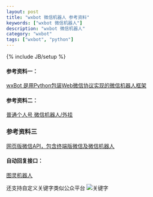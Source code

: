 ```yaml
---
layout: post
title: "wxbot 微信机器人 参考资料"
keywords: ["wxbot 微信机器人"]
description: "wxbot 微信机器人"
category: "wxbot"
tags: ["wxbot", "python"]
---
```

{% include JB/setup %}



#### 参考资料一：
[wxBot 是用Python包装Web微信协议实现的微信机器人框架](https://github.com/liuwons/wxBot)

#### 参考资料二：
[普通个人号 微信机器人/外挂](https://github.com/fritx/wxbot/)

### 参考资料三
[网页版微信API，包含终端版微信及微信机器人](https://github.com/Urinx/WeixinBot)

#### 自动回复接口：
[图灵机器人](http://www.tuling123.com/)

还支持自定义关键字类似公众平台 
![关键字](https://img.alicdn.com/imgextra/i1/1819728314/TB2xJX7sXXXXXXdXFXXXXXXXXXX_!!1819728314.png)
